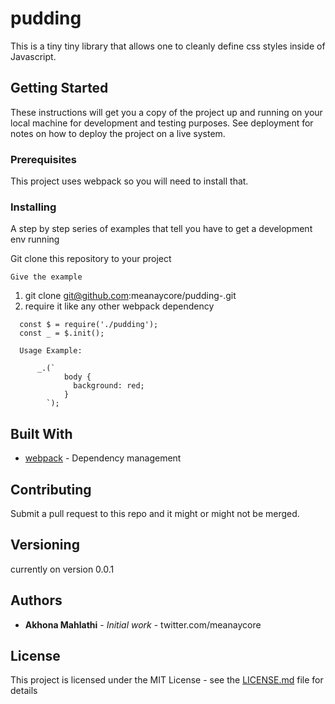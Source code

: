 # pudding

This is a tiny tiny library that allows one to cleanly define css styles inside of Javascript.

## Getting Started

These instructions will get you a copy of the project up and running on your local machine for development and testing purposes. See deployment for notes on how to deploy the project on a live system.

### Prerequisites

This project uses webpack so you will need to install that.

### Installing

A step by step series of examples that tell you have to get a development env running

Git clone this repository to your project

```
Give the example
```
1. git clone git@github.com:meanaycore/pudding-.git
2. require it like any other webpack dependency

```
  const $ = require('./pudding');
  const _ = $.init();

  Usage Example:

      _.(`
            body {
              background: red;
            }
        `);
```

## Built With

* [webpack](https://webpack.js.org/concepts/) - Dependency management


## Contributing

Submit a pull request to this repo and it might or might not be merged.

## Versioning

currently on version 0.0.1

## Authors

* **Akhona Mahlathi** - *Initial work* - twitter.com/meanaycore


## License

This project is licensed under the MIT License - see the [LICENSE.md](LICENSE.md) file for details
